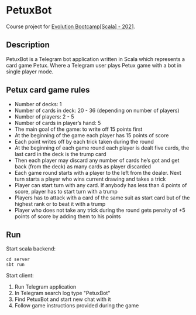 # PetuxBot

Course project for [Evolution Bootcamp[Scala] - 2021](https://github.com/evolution-gaming/scala-bootcamp). 

## Description

PetuxBot is a Telegram bot application written in Scala which represents a card game Petux.
Where a Telegram user plays Petux game with a bot in single player mode. 

## Petux card game rules

* Number of decks: 1
* Number of cards in deck: 20 - 36 (depending on number of players)
* Number of players: 2 - 5
* Number of cards in player’s hand: 5
* The main goal of the game: to write off 15 points first
* At the beginning of the game each player has 15 points of score
* Each point writes off by each trick taken during the round
* At the beginning of each game round each player is dealt five cards, 
the last card in the deck is the trump card
* Then each player may discard any number of cards he’s got and get back 
(from the deck) as many cards as player discarded
* Each game round starts with a player to the left from  the dealer.
Next turn starts a player who wins current drawing and takes a trick
* Player can start turn with any card. If anybody has less than 4 points of score, 
player has to start turn with a trump
* Players has to attack with a card of the same suit as start card 
but of the highest rank or to beat it with a trump
* Player who does not take any trick during the round gets penalty of +5 points of score 
by adding them to his points

## Run


Start scala backend:

```shell
cd server
sbt run
```

Start client:

1. Run Telegram application
2. In Telegram search log type "PetuxBot"
3. Find PetuxBot and start new chat with it
4. Follow game instructions provided during the game

